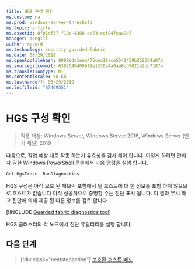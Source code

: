 ```yaml
---
title: HGS 구성 확인
ms.custom: na
ms.prod: windows-server-threshold
ms.topic: article
ms.assetid: 8f01df37-f18e-4386-ae73-ecf84feaa9df
manager: dongill
author: rpsqrd
ms.technology: security-guarded-fabric
ms.date: 08/29/2018
ms.openlocfilehash: 8098edd1eea475cea1face5541459b262364a07b
ms.sourcegitcommit: 63926404009f9e1330a4a0aa8cb9821a2dd7187e
ms.translationtype: MT
ms.contentlocale: ko-KR
ms.lasthandoff: 06/29/2019
ms.locfileid: "67469551"
---
```

# <a name="verify-the-hgs-configuration"></a>HGS 구성 확인

>적용 대상: Windows Server, Windows Server 2016, Windows Server (반기 채널) 2019


다음으로, 작업 예상 대로 작동 하는지 유효성을 검사 해야 합니다. 이렇게 하려면 관리자 권한 Windows PowerShell 콘솔에서 다음 명령을 실행 합니다.

```powershell
Get-HgsTrace -RunDiagnostics
```

HGS 구성은 아직 보호 된 패브릭 포함에서 될 호스트에 대 한 정보를 포함 하지 않으므로 호스트가 없습니다 아직 성공적으로 증명할 수는 진단 표시 됩니다. 이 결과 무시 하 고 진단에 의해 제공 된 다른 정보를 검토 합니다.

[!INCLUDE [Guarded fabric diagnostics tool](../../../includes/guarded-fabric-diagnostics-tool.md)] 

HGS 클러스터의 각 노드에서 진단 유틸리티를 실행 합니다.

## <a name="next-step"></a>다음 단계

> [!div class="nextstepaction"]
> [보호된 호스트 배포](guarded-fabric-configure-hgs-with-authorized-hyper-v-hosts.md)

